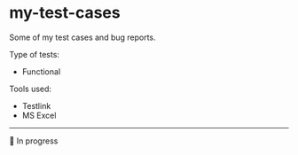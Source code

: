 # my-test-cases

Some of my test cases and bug reports.

Type of tests:
* Functional 

Tools used:
* Testlink
* MS Excel
---------------------------------------

:eyes:	In progress
